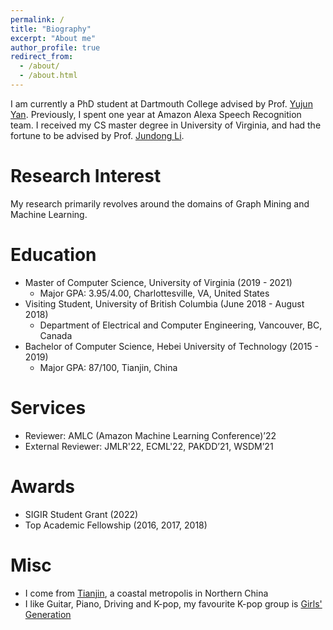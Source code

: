 ```yaml
---
permalink: /
title: "Biography"
excerpt: "About me"
author_profile: true
redirect_from: 
  - /about/
  - /about.html
---
```

I am currently a PhD student at Dartmouth College advised by Prof. [Yujun Yan](https://sites.google.com/umich.edu/yujunyan/home).
Previously, I spent one year at Amazon Alexa Speech Recognition team. I received my CS master degree in University of Virginia, and had the fortune to be advised by Prof. [Jundong Li](http://www.ece.virginia.edu/~jl6qk/). 

<!---My [CV](https://tttae.github.io/zheng_huang_cv.pdf).--->


Research Interest
===
My research primarily revolves around the domains of Graph Mining and Machine Learning.

Education
===
* Master of Computer Science, University of Virginia (2019 - 2021)
  * Major GPA: 3.95/4.00, Charlottesville, VA, United States
* Visiting Student, University of British Columbia (June 2018 - August 2018)
  * Department of Electrical and Computer Engineering, Vancouver, BC, Canada 
* Bachelor of Computer Science, Hebei University of Technology (2015 - 2019)
  * Major GPA: 87/100, Tianjin, China
 
 

Services
===
* Reviewer: AMLC (Amazon Machine Learning Conference)’22
* External Reviewer: JMLR'22, ECML'22, PAKDD’21, WSDM’21

Awards
===
* SIGIR Student Grant (2022)
* Top Academic Fellowship (2016, 2017, 2018)

Misc
===
* I come from [Tianjin](https://en.wikipedia.org/wiki/Tianjin), a coastal metropolis in Northern China
* I like Guitar, Piano, Driving and K-pop, my favourite K-pop group is [Girls' Generation](https://en.wikipedia.org/wiki/Girls%27_Generation)

<body> 
 <div align="left">

<script type='text/javascript' id='clustrmaps' src='//cdn.clustrmaps.com/map_v2.js?cl=ffffff&w=500&t=n&d=i_vS7yVc7igJx0i6aeUshfneF7fgbXZA48Cf6bC_Jn8&co=2d78ad&ct=ffffff&cmo=3acc3a&cmn=ff5353'></script>
   </div>
</body>


